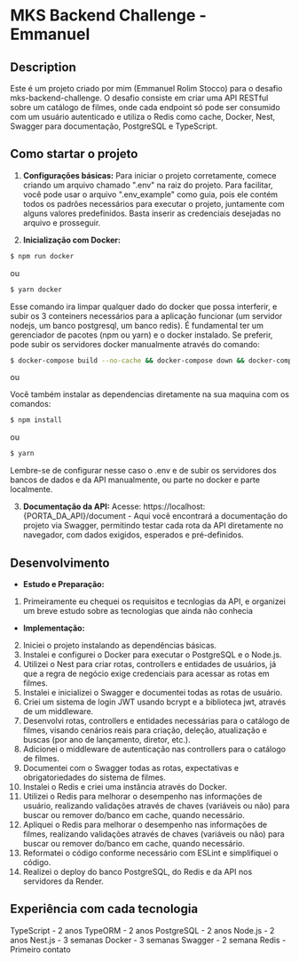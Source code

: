 # MKS Backend Challenge - Emmanuel

## Description
Este é um projeto criado por mim (Emmanuel Rolim Stocco) para o desafio mks-backend-challenge. O desafio consiste em criar uma API RESTful sobre um catálogo de filmes, onde cada endpoint só pode ser consumido com um usuário autenticado e utiliza o Redis como cache, Docker, Nest, Swagger para documentação, PostgreSQL e TypeScript.

## Como startar o projeto

1. **Configurações básicas:**
Para iniciar o projeto corretamente, comece criando um arquivo chamado ".env" na raiz do projeto. Para facilitar, você pode usar o arquivo ".env_example" como guia, pois ele contém todos os padrões necessários para executar o projeto, juntamente com alguns valores predefinidos. Basta inserir as credenciais desejadas no arquivo e prosseguir.

2. **Inicialização com Docker:**
```bash
$ npm run docker
```
ou 
```bash
$ yarn docker
```
Esse comando ira limpar qualquer dado do docker que possa interferir, e subir os 3 conteiners necessários para a aplicação funcionar (um servidor nodejs, um banco postgresql, um banco redis). É fundamental ter um gerenciador de pacotes (npm ou yarn) e o docker instalado. Se preferir, pode subir os servidores docker manualmente através do comando:
```bash
$ docker-compose build --no-cache && docker-compose down && docker-compose up
```

ou 

Você também instalar as dependencias diretamente na sua maquina com os comandos:
```bash
$ npm install
```
ou 
```bash
$ yarn
```
Lembre-se de configurar nesse caso o .env e de subir os servidores dos bancos de dados e da API manualmente, ou parte no docker e parte localmente.

3. **Documentação da API:**
 Acesse: https://localhost:{PORTA_DA_API}/document - Aqui você encontrará a documentação do projeto via Swagger, permitindo testar cada rota da API diretamente no navegador, com dados exigidos, esperados e pré-definidos.

## Desenvolvimento

- **Estudo e Preparação:**
1. Primeiramente eu chequei os requisitos e tecnlogias da API, e organizei um breve estudo sobre as tecnologias que ainda não conhecia

- **Implementação:**
2. Iniciei o projeto instalando as dependências básicas.
3. Instalei e configurei o Docker para executar o PostgreSQL e o Node.js.
4. Utilizei o Nest para criar rotas, controllers e entidades de usuários, já que a regra de negócio exige credenciais para acessar as rotas em filmes.
5. Instalei e inicializei o Swagger e documentei todas as rotas de usuário.
6. Criei um sistema de login JWT usando bcrypt e a biblioteca jwt, através de um middleware.
7. Desenvolvi rotas, controllers e entidades necessárias para o catálogo de filmes, visando cenários reais para criação, deleção, atualização e buscas (por ano de lançamento, diretor, etc.).
8. Adicionei o middleware de autenticação nas controllers para o catálogo de filmes.
9. Documentei com o Swagger todas as rotas, expectativas e obrigatoriedades do sistema de filmes.
10. Instalei o Redis e criei uma instância através do Docker.
11. Utilizei o Redis para melhorar o desempenho nas informações de usuário, realizando validações através de chaves (variáveis ou não) para buscar ou remover do/banco em cache, quando necessário.
12. Apliquei o Redis para melhorar o desempenho nas informações de filmes, realizando validações através de chaves (variáveis ou não) para buscar ou remover do/banco em cache, quando necessário.
13. Reformatei o código conforme necessário com ESLint e simplifiquei o código.
14. Realizei o deploy do banco PostgreSQL, do Redis e da API nos servidores da Render.

## Experiência com cada tecnologia
TypeScript - 2 anos
TypeORM - 2 anos
PostgreSQL - 2 anos 
Node.js - 2 anos
Nest.js - 3 semanas
Docker - 3 semanas
Swagger - 2 semana
Redis - Primeiro contato